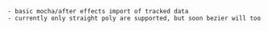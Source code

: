     - basic mocha/after effects import of tracked data  
    - currently only straight poly are supported, but soon bezier will too  